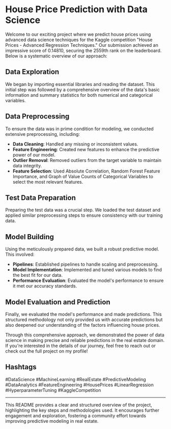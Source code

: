 # House Price Prediction with Data Science

Welcome to our exciting project where we predict house prices using advanced data science techniques for the Kaggle competition "House Prices - Advanced Regression Techniques." Our submission achieved an impressive score of 0.14810, securing the 2559th rank on the leaderboard. Below is a systematic overview of our approach:

## Data Exploration
We began by importing essential libraries and reading the dataset. This initial step was followed by a comprehensive overview of the data's basic information and summary statistics for both numerical and categorical variables.

## Data Preprocessing
To ensure the data was in prime condition for modeling, we conducted extensive preprocessing, including:
- **Data Cleaning**: Handled any missing or inconsistent values.
- **Feature Engineering**: Created new features to enhance the predictive power of our model.
- **Outlier Removal**: Removed outliers from the target variable to maintain data integrity.
- **Feature Selection**: Used Absolute Correlation, Random Forest Feature Importance, and Graph of Value Counts of Categorical Variables to select the most relevant features.

## Test Data Preparation
Preparing the test data was a crucial step. We loaded the test dataset and applied similar preprocessing steps to ensure consistency with our training data.

## Model Building
Using the meticulously prepared data, we built a robust predictive model. This involved:
- **Pipelines**: Established pipelines to handle scaling and preprocessing.
- **Model Implementation**: Implemented and tuned various models to find the best fit for our data.
- **Performance Evaluation**: Evaluated the model's performance to ensure it met our accuracy standards.

## Model Evaluation and Prediction
Finally, we evaluated the model's performance and made predictions. This structured methodology not only provided us with accurate predictions but also deepened our understanding of the factors influencing house prices.

Through this comprehensive approach, we demonstrated the power of data science in making precise and reliable predictions in the real estate domain. If you're interested in the details of our journey, feel free to reach out or check out the full project on my profile!

## Hashtags
#DataScience #MachineLearning #RealEstate #PredictiveModeling #DataAnalytics #FeatureEngineering #HousePrices #LinearRegression #HyperparameterTuning #KaggleCompetition

---

This README provides a clear and structured overview of the project, highlighting the key steps and methodologies used. It encourages further engagement and exploration, fostering a community effort towards improving predictive modeling in real estate.
